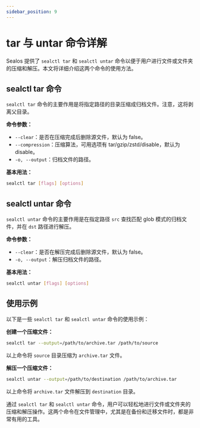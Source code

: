 ```yaml
---
sidebar_position: 9
---
```


# tar 与 untar 命令详解

Sealos 提供了 `sealctl tar` 和 `sealctl untar` 命令以便于用户进行文件或文件夹的压缩和解压。本文将详细介绍这两个命令的使用方法。

## sealctl tar 命令

`sealctl tar` 命令的主要作用是将指定路径的目录压缩成归档文件。注意，这将剥离父目录。

**命令参数：**

- `--clear`：是否在压缩完成后删除源文件，默认为 false。
- `--compression`：压缩算法，可用选项有 tar/gzip/zstd/disable，默认为 disable。
- `-o, --output`：归档文件的路径。

**基本用法：**

```bash
sealctl tar [flags] [options]
```

## sealctl untar 命令

`sealctl untar` 命令的主要作用是在指定路径 `src` 查找匹配 glob 模式的归档文件，并在 `dst` 路径进行解压。

**命令参数：**

- `--clear`：是否在解压完成后删除源文件，默认为 false。
- `-o, --output`：解压归档文件的路径。

**基本用法：**

```bash
sealctl untar [flags] [options]
```

## 使用示例

以下是一些 `sealctl tar` 和 `sealctl untar` 命令的使用示例：

**创建一个压缩文件：**

```bash
sealctl tar --output=/path/to/archive.tar /path/to/source
```

以上命令将 `source` 目录压缩为 `archive.tar` 文件。

**解压一个压缩文件：**

```bash
sealctl untar --output=/path/to/destination /path/to/archive.tar
```

以上命令将 `archive.tar` 文件解压到 `destination` 目录。

通过 `sealctl tar` 和 `sealctl untar` 命令，用户可以轻松地进行文件或文件夹的压缩和解压操作。这两个命令在文件管理中，尤其是在备份和迁移文件时，都是非常有用的工具。
